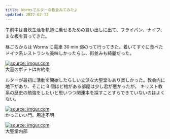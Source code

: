 ```yaml
---
title: Wormsでルターの教会みてみたよ
updated: 2022-02-12
---
```


午前中は自炊生活を軌道に乗せるための買い出しに出て、フライパン、ナイフ、まな板を買ってきた。

昼ごろからは Worms に電車 30 min 弱のって行ってきた。着いてすぐに食べたドイツ系レストランも美味しかったらし、街並みも綺麗だった。

<a href="https://imgur.com/te4FCM5"><img src="https://i.imgur.com/te4FCM5.png" title="source: imgur.com" /></a>  
大量のポテトはお約束

ルターが最初に活動を開始したらしい立派な大聖堂もあり楽しかった。教会内に地下があり、そこに 8 個ほど棺がある部屋は少し君が悪かったが。
キリスト教系の歴史の勉強をしたいと思いつつ関連本を探すことすらできていないのはよくない。

<a href="https://imgur.com/FaGWR1a"><img src="https://i.imgur.com/FaGWR1a.png" title="source: imgur.com" /></a>  
かっこいい門。用途不明

<a href="https://imgur.com/YrDZXcj"><img src="https://i.imgur.com/YrDZXcj.png" title="source: imgur.com" /></a>  
大聖堂内部
